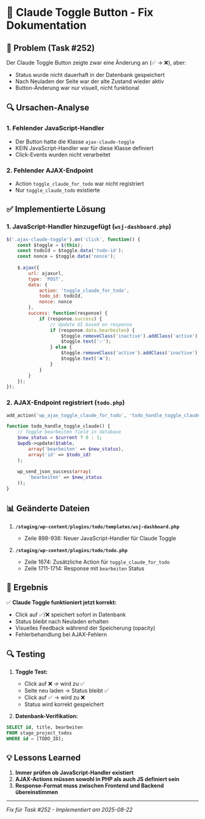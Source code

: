 # 🔧 Claude Toggle Button - Fix Dokumentation

## 🐛 Problem (Task #252)

Der Claude Toggle Button zeigte zwar eine Änderung an (✅ → ❌), aber:
- Status wurde nicht dauerhaft in der Datenbank gespeichert
- Nach Neuladen der Seite war der alte Zustand wieder aktiv
- Button-Änderung war nur visuell, nicht funktional

## 🔍 Ursachen-Analyse

### 1. **Fehlender JavaScript-Handler**
- Der Button hatte die Klasse `ajax-claude-toggle`
- KEIN JavaScript-Handler war für diese Klasse definiert
- Click-Events wurden nicht verarbeitet

### 2. **Fehlender AJAX-Endpoint**
- Action `toggle_claude_for_todo` war nicht registriert
- Nur `toggle_claude_todo` existierte

## ✅ Implementierte Lösung

### 1. **JavaScript-Handler hinzugefügt** (`wsj-dashboard.php`)
```javascript
$('.ajax-claude-toggle').on('click', function() {
    const $toggle = $(this);
    const todoId = $toggle.data('todo-id');
    const nonce = $toggle.data('nonce');
    
    $.ajax({
        url: ajaxurl,
        type: 'POST',
        data: {
            action: 'toggle_claude_for_todo',
            todo_id: todoId,
            nonce: nonce
        },
        success: function(response) {
            if (response.success) {
                // Update UI based on response
                if (response.data.bearbeiten) {
                    $toggle.removeClass('inactive').addClass('active');
                    $toggle.text('✅');
                } else {
                    $toggle.removeClass('active').addClass('inactive');
                    $toggle.text('❌');
                }
            }
        }
    });
});
```

### 2. **AJAX-Endpoint registriert** (`todo.php`)
```php
add_action('wp_ajax_toggle_claude_for_todo', 'todo_handle_toggle_claude');

function todo_handle_toggle_claude() {
    // Toggle bearbeiten field in database
    $new_status = $current ? 0 : 1;
    $wpdb->update($table, 
        array('bearbeiten' => $new_status),
        array('id' => $todo_id)
    );
    
    wp_send_json_success(array(
        'bearbeiten' => $new_status
    ));
}
```

## 📊 Geänderte Dateien

1. **`/staging/wp-content/plugins/todo/templates/wsj-dashboard.php`**
   - Zeile 898-936: Neuer JavaScript-Handler für Claude Toggle

2. **`/staging/wp-content/plugins/todo/todo.php`**
   - Zeile 1674: Zusätzliche Action für `toggle_claude_for_todo`
   - Zeile 1711-1714: Response mit `bearbeiten` Status

## 🎯 Ergebnis

✅ **Claude Toggle funktioniert jetzt korrekt:**
- Click auf ✅/❌ speichert sofort in Datenbank
- Status bleibt nach Neuladen erhalten
- Visuelles Feedback während der Speicherung (opacity)
- Fehlerbehandlung bei AJAX-Fehlern

## 🔍 Testing

1. **Toggle Test:**
   - Click auf ❌ → wird zu ✅
   - Seite neu laden → Status bleibt ✅
   - Click auf ✅ → wird zu ❌
   - Status wird korrekt gespeichert

2. **Datenbank-Verifikation:**
```sql
SELECT id, title, bearbeiten 
FROM stage_project_todos 
WHERE id = [TODO_ID];
```

## 💡 Lessons Learned

1. **Immer prüfen ob JavaScript-Handler existiert**
2. **AJAX-Actions müssen sowohl in PHP als auch JS definiert sein**
3. **Response-Format muss zwischen Frontend und Backend übereinstimmen**

---

*Fix für Task #252 - Implementiert am 2025-08-22*
